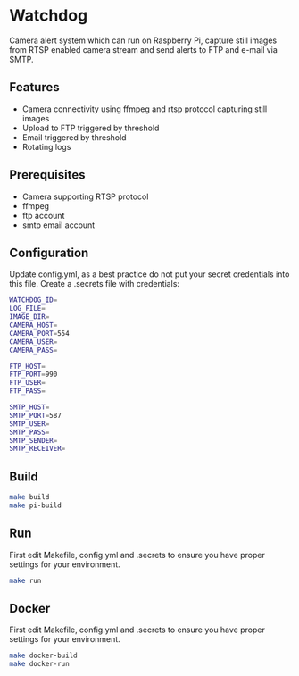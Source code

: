 # Watchdog
Camera alert system which can run on Raspberry Pi, capture still images from RTSP enabled camera stream and send alerts to FTP and e-mail via SMTP.

## Features
- Camera connectivity using ffmpeg and rtsp protocol capturing still images
- Upload to FTP triggered by threshold
- Email triggered by threshold
- Rotating logs

## Prerequisites
- Camera supporting RTSP protocol
- ffmpeg
- ftp account
- smtp email account

## Configuration
Update config.yml, as a best practice do not put your secret credentials into this file.
Create a .secrets file with credentials:
```sh
WATCHDOG_ID=
LOG_FILE=
IMAGE_DIR=
CAMERA_HOST=
CAMERA_PORT=554
CAMERA_USER=
CAMERA_PASS=

FTP_HOST=
FTP_PORT=990
FTP_USER=
FTP_PASS=

SMTP_HOST=
SMTP_PORT=587
SMTP_USER=
SMTP_PASS=
SMTP_SENDER=
SMTP_RECEIVER=
```

## Build
```sh
make build
make pi-build
```

## Run
First edit Makefile, config.yml and .secrets to ensure you have proper settings for your environment.
```sh
make run
```

## Docker
First edit Makefile, config.yml and .secrets to ensure you have proper settings for your environment.
```sh
make docker-build
make docker-run
```